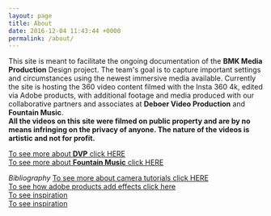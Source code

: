 ```yaml
---
layout: page
title: About
date: 2016-12-04 11:43:44 +0000
permalink: /about/
---
```

This site is meant to facilitate the ongoing documentation of the **BMK Media Production** Design project. The team's goal is to capture important settings and circumstances using the newest immersive media available. Currently the site is hosting the 360 video content filmed with the Insta 360 4k, edited via Adobe products, with additional footage and media produced with our collaborative partners and associates at **Deboer Video Production** and **Fountain Music**.
<br>
**All the videos on this site were filmed on public property and are by no means infringing on the privacy of anyone. The nature of the videos is artistic and not for profit.**
<br>

[To see more about **DVP** click HERE](https://www.youtube.com/channel/UCvOE5ygSIZXmLD-STUA7XRA)
<br>
[To see more about **Fountain Music** click HERE](https://twitter.com/fountn_)
<br>

*Bibliography*
[To see more about camera tutorials click HERE](https://www.youtube.com/watch?v=vRoC_PiiV4E)
<br>
[To see how adobe products add effects click here](https://www.youtube.com/watch?v=pxNTFMtkxWU&list=PLQenqmQdW6qsMbrN9z7EJHRi_E_faeYTT&index=10&t=278s)
<br>
[To see inspiration](https://www.youtube.com/channel/UCzuqhhs6NWbgTzMuM09WKDQ) <br>
[To see inspiration](https://www.youtube.com/channel/UCnAAOZbbyJtz99MwNrI_NNA)
